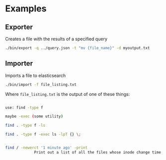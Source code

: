 # Examples

## Exporter

Creates a file with the results of a specified query

```bash
./bin/export -q ../query.json -t "mv {file_name}" -d myoutput.txt
```

## Importer

Imports a file to elasticsearch

```bash
./bin/import -f file_listing.txt
```

Where `file_listing.txt` is the output of one of these things:

```bash

use: find -type f

maybe -exec (some utility)

find . -type f -ls

find . -type f -exec ls -lpT {} \;


find / -newerct '1 minute ago' -print
             Print out a list of all the files whose inode change time is more recent than the current time minus one minute.
```